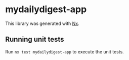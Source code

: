 # mydailydigest-app

This library was generated with [Nx](https://nx.dev).

## Running unit tests

Run `nx test mydailydigest-app` to execute the unit tests.
